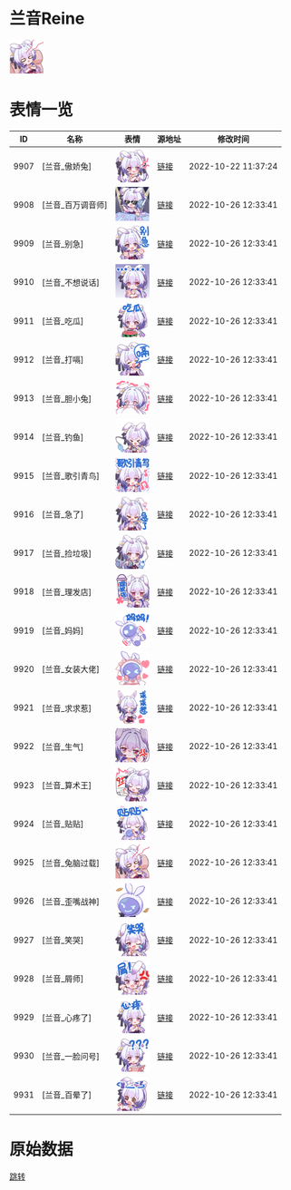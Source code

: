 # 兰音Reine

<img src="./cover.png" height="60" alt="cover" />

# 表情一览

|ID|名称|表情|源地址|修改时间|
|----|----|----|----|----|
|9907|[兰音_傲娇兔]|<img src="./pic/009907_%5B兰音_傲娇兔%5D.png" height="60" alt="傲娇兔"/>|[链接](http://i0.hdslb.com/bfs/emote/a57c3de9fa3d6a50dc1fe9ece02c8e03c50af4f1.png)|2022-10-22 11:37:24|
|9908|[兰音_百万调音师]|<img src="./pic/009908_%5B兰音_百万调音师%5D.png" height="60" alt="百万调音师"/>|[链接](http://i0.hdslb.com/bfs/emote/0ae18af90539c937c33c32922b16609d080a91bb.png)|2022-10-26 12:33:41|
|9909|[兰音_别急]|<img src="./pic/009909_%5B兰音_别急%5D.png" height="60" alt="别急"/>|[链接](http://i0.hdslb.com/bfs/emote/eb12cc8fab2c05391325fc5b4f2782a98630895b.png)|2022-10-26 12:33:41|
|9910|[兰音_不想说话]|<img src="./pic/009910_%5B兰音_不想说话%5D.png" height="60" alt="不想说话"/>|[链接](http://i0.hdslb.com/bfs/emote/e55915613aba5ebda09db2c2416a6e76cf9538a6.png)|2022-10-26 12:33:41|
|9911|[兰音_吃瓜]|<img src="./pic/009911_%5B兰音_吃瓜%5D.png" height="60" alt="吃瓜"/>|[链接](http://i0.hdslb.com/bfs/emote/fc3a01b1855eb9d6377c8d33ebb7f068cbac5544.png)|2022-10-26 12:33:41|
|9912|[兰音_打嗝]|<img src="./pic/009912_%5B兰音_打嗝%5D.png" height="60" alt="打嗝"/>|[链接](http://i0.hdslb.com/bfs/emote/6d3fe896c2ffced9adfb77e8bc0834ecd20063ac.png)|2022-10-26 12:33:41|
|9913|[兰音_胆小兔]|<img src="./pic/009913_%5B兰音_胆小兔%5D.png" height="60" alt="胆小兔"/>|[链接](http://i0.hdslb.com/bfs/emote/3282a4ce5c750f886e362899c3a8fe1a84156b34.png)|2022-10-26 12:33:41|
|9914|[兰音_钓鱼]|<img src="./pic/009914_%5B兰音_钓鱼%5D.png" height="60" alt="钓鱼"/>|[链接](http://i0.hdslb.com/bfs/emote/3be2aaa2cc2f5db89328b94b744cf77af14de11d.png)|2022-10-26 12:33:41|
|9915|[兰音_歌引青鸟]|<img src="./pic/009915_%5B兰音_歌引青鸟%5D.png" height="60" alt="歌引青鸟"/>|[链接](http://i0.hdslb.com/bfs/emote/ea4537d4246a1c9c77c92bf2087a4bb281babdc8.png)|2022-10-26 12:33:41|
|9916|[兰音_急了]|<img src="./pic/009916_%5B兰音_急了%5D.png" height="60" alt="急了"/>|[链接](http://i0.hdslb.com/bfs/emote/57a92fed3526d4f7cbac3393b517ee5881ea8106.png)|2022-10-26 12:33:41|
|9917|[兰音_捡垃圾]|<img src="./pic/009917_%5B兰音_捡垃圾%5D.png" height="60" alt="捡垃圾"/>|[链接](http://i0.hdslb.com/bfs/emote/f5a85a0c65633e7e4ead09220c8371a0c2328728.png)|2022-10-26 12:33:41|
|9918|[兰音_理发店]|<img src="./pic/009918_%5B兰音_理发店%5D.png" height="60" alt="理发店"/>|[链接](http://i0.hdslb.com/bfs/emote/1b8a62de64a47db20bfe5129a9f2817d6756b2d1.png)|2022-10-26 12:33:41|
|9919|[兰音_妈妈]|<img src="./pic/009919_%5B兰音_妈妈%5D.png" height="60" alt="妈妈"/>|[链接](http://i0.hdslb.com/bfs/emote/3822b0ea8d0ab8173f8dd0869cad30d13ffcdde7.png)|2022-10-26 12:33:41|
|9920|[兰音_女装大佬]|<img src="./pic/009920_%5B兰音_女装大佬%5D.png" height="60" alt="女装大佬"/>|[链接](http://i0.hdslb.com/bfs/emote/fe210286b2341a2b3a080b05524aef353b3edcad.png)|2022-10-26 12:33:41|
|9921|[兰音_求求惹]|<img src="./pic/009921_%5B兰音_求求惹%5D.png" height="60" alt="求求惹"/>|[链接](http://i0.hdslb.com/bfs/emote/4ed3fe00a7e187ffbaad7c445bf13d0662b24c39.png)|2022-10-26 12:33:41|
|9922|[兰音_生气]|<img src="./pic/009922_%5B兰音_生气%5D.png" height="60" alt="生气"/>|[链接](http://i0.hdslb.com/bfs/emote/be79bfc3f168ba31893416b8897d8010e48262d1.png)|2022-10-26 12:33:41|
|9923|[兰音_算术王]|<img src="./pic/009923_%5B兰音_算术王%5D.png" height="60" alt="算术王"/>|[链接](http://i0.hdslb.com/bfs/emote/d5f8b02ac17388f51e8f822181fd1af5e268b4e3.png)|2022-10-26 12:33:41|
|9924|[兰音_贴贴]|<img src="./pic/009924_%5B兰音_贴贴%5D.png" height="60" alt="贴贴"/>|[链接](http://i0.hdslb.com/bfs/emote/f776bf86054203d0001b4a15b5cc464324a0e10f.png)|2022-10-26 12:33:41|
|9925|[兰音_兔脑过载]|<img src="./pic/009925_%5B兰音_兔脑过载%5D.png" height="60" alt="兔脑过载"/>|[链接](http://i0.hdslb.com/bfs/emote/f6c29451a8749ef05dd8cc3aead9d14b1ad133ec.png)|2022-10-26 12:33:41|
|9926|[兰音_歪嘴战神]|<img src="./pic/009926_%5B兰音_歪嘴战神%5D.png" height="60" alt="歪嘴战神"/>|[链接](http://i0.hdslb.com/bfs/emote/25469ec1f1d1074b9fda5ded220b745832f3ab37.png)|2022-10-26 12:33:41|
|9927|[兰音_笑哭]|<img src="./pic/009927_%5B兰音_笑哭%5D.png" height="60" alt="笑哭"/>|[链接](http://i0.hdslb.com/bfs/emote/5ee14d680ac260a818e7f77249538fbb5853f03f.png)|2022-10-26 12:33:41|
|9928|[兰音_屑师]|<img src="./pic/009928_%5B兰音_屑师%5D.png" height="60" alt="屑师"/>|[链接](http://i0.hdslb.com/bfs/emote/3190017c992cdec2b269fa7e6aeec3d0276d6b35.png)|2022-10-26 12:33:41|
|9929|[兰音_心疼了]|<img src="./pic/009929_%5B兰音_心疼了%5D.png" height="60" alt="心疼了"/>|[链接](http://i0.hdslb.com/bfs/emote/bcc87d3f5a64e0b623f04a68f73754ebff0c5403.png)|2022-10-26 12:33:41|
|9930|[兰音_一脸问号]|<img src="./pic/009930_%5B兰音_一脸问号%5D.png" height="60" alt="一脸问号"/>|[链接](http://i0.hdslb.com/bfs/emote/ae3b2c8b8750045e88604e061bf7dc3c9169efc8.png)|2022-10-26 12:33:41|
|9931|[兰音_百晕了]|<img src="./pic/009931_%5B兰音_百晕了%5D.png" height="60" alt="百晕了"/>|[链接](http://i0.hdslb.com/bfs/emote/a61a4f16907d7003c53dba7591b6e5be81b1c301.png)|2022-10-26 12:33:41|

# 原始数据

[跳转](./raw.json)

